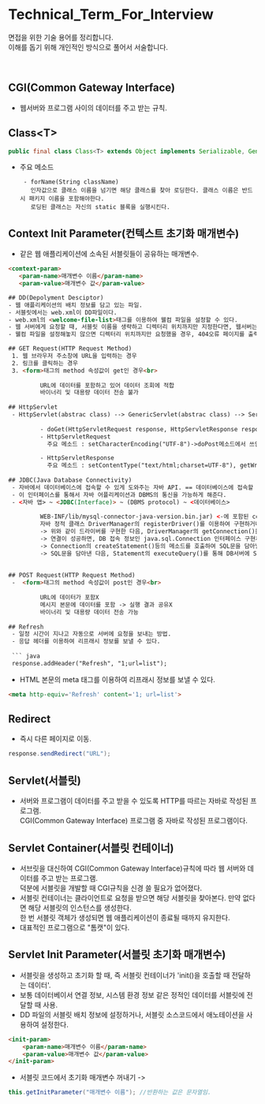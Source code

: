 # Technical_Term_For_Interview
면접을 위한 기술 용어를 정리합니다.
<br>
이해를 돕기 위해 개인적인 방식으로 풀어서 서술합니다.

<br>

## CGI(Common Gateway Interface)
- 웹서버와 프로그램 사이의 데이터를 주고 받는 규칙.

## Class\<T\>
```java
public final class Class<T> extends Object implements Serializable, GenericDeclaration, Type, AnnotatedElement
```
- 주요 메소드
 
       - forName(String className) 
         인자값으로 클래스 이름을 넘기면 해당 클래스를 찾아 로딩한다. 클래스 이름은 반드시 패키지 이름을 포함해야한다.
         로딩된 클래스는 자신의 static 블록을 실행시킨다.
## Context Init Parameter(컨텍스트 초기화 매개변수)
 - 같은 웹 애플리케이션에 소속된 서블릿들이 공유하는 매개변수.
 ```html
<comtext-param>
    <param-name>매개변수 이름</param-name>
    <param-value>매개변수 값</param-value>

## DD(Depolyment Desciptor)
- 웹 애플리케이션의 배치 정보를 담고 있는 파일.
- 서블릿에서는 web.xml이 DD파일이다. 
- web.xml의 <welcome-file-list>태그를 이용하여 웰컴 파일을 설정할 수 있다. 
- 웹 서버에게 요청할 때, 서블릿 이름을 생략하고 디렉터리 위치까지만 지정한다면, 웹서버는 해당 디렉터리에서 웰컴 파일을 찾아 보내준다.
- 웰컴 파일을 설정해놓지 않으면 디렉터리 위치까지만 요청했을 경우, 404오류 페이지를 출력한다.

## GET Request(HTTP Request Method)
  1. 웹 브라우저 주소창에 URL을 입력하는 경우
  2. 링크를 클릭하는 경우
  3. <form>태그의 method 속성값이 get인 경우<br>
  
          URL에 데이터를 포함하고 있어 데이터 조회에 적합
          바이너리 및 대용량 데이터 전송 불가
  
## HttpServlet
  - HttpServlet(abstrac class) --> GenericServlet(abstrac class) --> Servlet(Interface)
          
          - doGet(HttpServletRequest response, HttpServletResponse response), doPost(HttpServletRequest request, HttpServletResponse response)
          - HttpServletRequest 
            주요 메소드 : setCharacterEncoding("UTF-8")->doPost메소드에서 쓰인다. doGet인 경우 server.xml에서 설정, getParameter(String name) ...

          - HttpServletResponse
            주요 메소드 : setContentType("text/html;charset=UTF-8"), getWriter() ...
  
## JDBC(Java Database Connectivity)
  - 자바에서 데이터베이스에 접속할 수 있게 도와주는 자바 API. == 데이터베이스에 접속할 수 있게 해주는 인터페이스.
  - 이 인터페이스를 통해서 자바 어플리케이션과 DBMS의 통신을 가능하게 해준다. 
  - <자바 앱> ~ <JDBC(Interface)> ~ (DBMS protocol) ~ <데이터베이스>
        
          WEB-INF/lib/mysql-connector-java-version.bin.jar) <-에 포함된 com.mysql.jdbc.Driver 클래스를
          자바 정적 클래스 DriverManager의 registerDriver()를 이용하여 구현하거나 정적 클래스 Class의 forName()을 이용하여 구현.
          -> 위와 같이 드라이버를 구현한 다음, DriverManager의 getConnection()을 호출하여 DB서버에 연결.
          -> 연결이 성공하면, DB 접속 정보인 java.sql.Connection 인터페이스 구현체를 반환 받는다.
          -> Connection의 createStatement()등의 메소드를 호출하여 SQL문을 담아낼 java.sql.Statement 인터페이스 구현체를 반환시킬 수 있다.
          -> SQL문을 담아낸 다음, Statement의 executeQuery()를 통해 DB서버에 SQL문을 보낸 뒤, 서버의 질의결과를 java.sql.ResultSet 인터페이스 구현체로 반환받는다. 
                                                          
  
## POST Request(HTTP Request Method)
  -  <form>태그의 method 속성값이 post인 경우<br>
  
          URL에 데이터가 포함X
          메시지 본문에 데이터를 포함 -> 실행 결과 공유X
          바이너리 및 대용량 데이터 전송 가능
  
## Refresh
  - 일정 시간이 지나고 자동으로 서버에 요청을 보내는 방법.
  - 응답 헤더를 이용하여 리프래시 정보를 보낼 수 있다.
  
  ``` java
  response.addHeader("Refresh", "1;url=list");
  ```
  
  - HTML 본문의 meta 태그를 이용하여 리프래시 정보를 보낼 수 있다.
  
  ``` html
  <meta http-equiv='Refresh' content='1; url=list'>
  ```
  
## Redirect
  - 즉시 다른 페이지로 이동.
   ``` java
  response.sendRedirect("URL");
  ```
  
  
## Servlet(서블릿)
- 서버와 프로그램이 데이터를 주고 받을 수 있도록 HTTP를 따르는 자바로 작성된 프로그램. <br>CGI(Common Gateway Interface) 프로그램 중 자바로 작성된 프로그램이다. 

## Servlet Container(서블릿 컨테이너)
- 서브릿을 대신하여 CGI(Common Gateway Interface)규칙에 따라 웹 서버와 데이터를 주고 받는 프로그램. <br> 덕분에 서블릿을 개발할 때 CGI규칙을 신경 쓸 필요가 없어졌다. 
- 서블릿 컨테이너는 클라이언트로 요청을 받으면 해당 서블릿을 찾아본다. 만약 없다면 해당 서블릿의 인스턴스를 생성한다. <br>한 번 서블릿 객체가 생성되면 웹 애플리케이션이 종료될 때까지 유지한다.
- 대표적인 프로그램으로 "톰캣"이 있다.
  
## Servlet Init Parameter(서블릿 초기화 매개변수)
  - 서블릿을 생성하고 초기화 할 때, 즉 서블릿 컨테이너가 'init()을 호출할 때 전달하는 데이터'.
  - 보통 데이터베이서 연결 정보, 시스템 환경 정보 같은 정적인 데이터를 서블릿에 전달할 때 사용.
  - DD 파일의 서블릿 배치 정보에 설정하거나, 서블릿 소스코드에서 애노테이션을 사용하여 설정한다.
 ```html
 <init-param>
     <param-name>매개변수 이름</param-name>
     <param-value>매개변수 값</param-value>
 </init-param>
 ```
  - 서블릿 코드에서 초기화 매개변수 꺼내기 ->
 ```java
 this.getInitParameter("매개변수 이름"); //반환하는 값은 문자열임.
 ```

  
